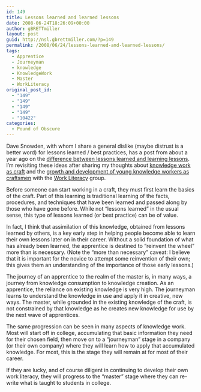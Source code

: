 ```yaml
---
id: 149
title: Lessons learned and learned lessons
date: 2008-06-24T18:26:09+00:00
author: gBRETTmiller
layout: post
guid: http://nsl.gbrettmiller.com/?p=149
permalink: /2008/06/24/lessons-learned-and-learned-lessons/
tags:
  - Apprentice
  - Journeyman
  - knowledge
  - KnowledgeWork
  - Master
  - WorkLiteracy
original_post_id:
  - "149"
  - "149"
  - "149"
  - "149"
  - "10422"
categories:
  - Pound of Obscure
---
```

Dave Snowden, with whom I share a general dislike (maybe distrust is a better word) for lessons learned / best practices, has a post from about a year ago on the [difference between lessons learned and learning lessons](http://www.cognitive-edge.com/blogs/dave/2007/07/learning_lessons_or_lessons_le.php). I&#8217;m revisiting these ideas after sharing my thoughts about [knowledge work as craft](http://www.mcgeesmusings.net/stories/2002/03/21/KnowledgeWorkAsCraft.html) and the [growth and development of young knowledge workers as craftsmen](http://nsl.gbrettmiller.com/2007/how-do-knowledge-workers-especially-new-ones-learn-how-to-be-knowledge-workers) with the [Work Literacy](http://www.workliteracy.com) group.

Before someone can start working in a craft, they must first learn the basics of the craft. Part of this learning is traditional learning of the facts, procedures, and techniques that have been learned and passed along by those who have gone before. While not “lessons learned” in the usual sense, this type of lessons learned (or best practice) can be of value.

In fact, I think that assimilation of this knowledge, obtained from lessons learned by others, is a key early step in helping people become able to learn their own lessons later on in their career. Without a solid foundation of what has already been learned, the apprentice is destined to “reinvent the wheel” more than is necessary. (Note the &#8220;more than necessary&#8221; caveat: I believe that it is important for the novice to attempt some reinvention of their own; this gives them an understanding of the importance of those early lessons.)

The journey of an apprentice to the realm of the master is, in many ways, a journey from knowledge consumption to knowledge creation. As an apprentice, the reliance on existing knowledge is very high. The journeyman learns to understand the knowledge in use and apply it in creative, new ways. The master, while grounded in the existing knowledge of the craft, is not constrained by that knowledge as he creates new knowledge for use by the next wave of apprentices.

The same progression can be seen in many aspects of knowledge work. Most will start off in college, accumulating that basic information they need for their chosen field, then move on to a &#8220;journeyman&#8221; stage in a company (or their own company) where they will learn how to apply that accumulated knowledge. For most, this is the stage they will remain at for most of their career.

If they are lucky, and of course diligent in continuing to develop their own work literacy, they will progress to the &#8220;master&#8221; stage where they can re-write what is taught to students in college.